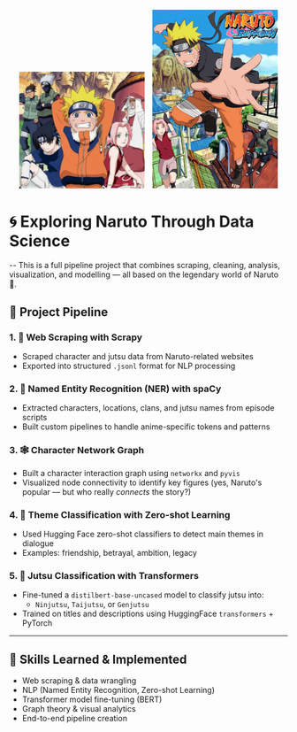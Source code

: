 <p align="center">
  <img src="images/naruto.jpg" alt="Naruto" width="45%" style="margin-right: 10px;"/>
  <img src="images/MV5BNTk3MDA1ZjAtNTRhYS00YzNiLTgwOGEtYWRmYTQ3NjA0NTAwXkEyXkFqcGc@._V1_FMjpg_UX1000_.jpg" alt="Naruto Shippuden" width="45%"/>
</p>


# 🌀 Exploring Naruto Through Data Science

-- This is a full pipeline project that combines scraping, cleaning, analysis, visualization, and modelling — all based on the legendary world of Naruto 🍥.

## 🚀 Project Pipeline

### 1. 🔎 Web Scraping with Scrapy
- Scraped character and jutsu data from Naruto-related websites
- Exported into structured `.jsonl` format for NLP processing

### 2. 🧠 Named Entity Recognition (NER) with spaCy
- Extracted characters, locations, clans, and jutsu names from episode scripts
- Built custom pipelines to handle anime-specific tokens and patterns

### 3. 🕸️ Character Network Graph
- Built a character interaction graph using `networkx` and `pyvis`
- Visualized node connectivity to identify key figures (yes, Naruto's popular — but who really *connects* the story?)

### 4. 🧪 Theme Classification with Zero-shot Learning
- Used Hugging Face zero-shot classifiers to detect main themes in dialogue
- Examples: friendship, betrayal, ambition, legacy

### 5. 🤖 Jutsu Classification with Transformers
- Fine-tuned a `distilbert-base-uncased` model to classify jutsu into:
  - `Ninjutsu`, `Taijutsu`, or `Genjutsu`
- Trained on titles and descriptions using HuggingFace `transformers` + PyTorch

---

## 🧠 Skills Learned & Implemented

- Web scraping & data wrangling
- NLP (Named Entity Recognition, Zero-shot Learning)
- Transformer model fine-tuning (BERT)
- Graph theory & visual analytics
- End-to-end pipeline creation
